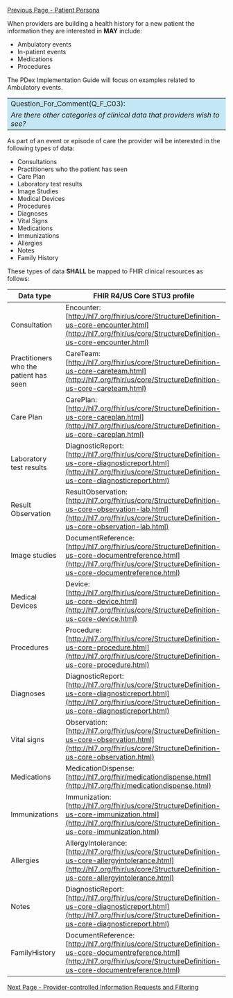 [Previous Page - Patient Persona](PatientPersona.html)


When providers are building a health history for a new patient the information they are interested in **MAY** include:

- Ambulatory events
- In-patient events
- Medications
- Procedures

The PDex Implementation Guide will focus on examples related to Ambulatory events.

<table style="background-color:rgb(195,231,244);width:100%">
	<tr><td>Question_For_Comment(Q_F_C03):</td></tr>
  <tr><td><i>
		Are there other categories of clinical data that providers wish to see?
	</i></td></tr>	
</table>

As part of an event or episode of care the provider will be interested in the following types of data:

* Consultations
* Practitioners who the patient has seen
* Care Plan 
* Laboratory test results
* Image Studies
* Medical Devices
* Procedures
* Diagnoses
* Vital Signs
* Medications
* Immunizations
* Allergies
* Notes 
* Family History

These types of data **SHALL** be mapped to FHIR clinical resources as follows:

| Data type                              | FHIR R4/US Core STU3 profile                                                                                  |
|----------------------------------------|---------------------------------------------------------------------------------------------------------------|
| Consultation                           | Encounter: [http://hl7.org/fhir/us/core/StructureDefinition-us-core-encounter.html](http://hl7.org/fhir/us/core/StructureDefinition-us-core-encounter.html) |
| Practitioners who the patient has seen | CareTeam: [http://hl7.org/fhir/us/core/StructureDefinition-us-core-careteam.html](http://hl7.org/fhir/us/core/StructureDefinition-us-core-careteam.html) |
| Care Plan                              | CarePlan: [http://hl7.org/fhir/us/core/StructureDefinition-us-core-careplan.html](http://hl7.org/fhir/us/core/StructureDefinition-us-core-careplan.html) |
| Laboratory test results                       | DiagnosticReport: [http://hl7.org/fhir/us/core/StructureDefinition-us-core-diagnosticreport.html](http://hl7.org/fhir/us/core/StructureDefinition-us-core-diagnosticreport.html) |
| Result Observation                  | ResultObservation: [http://hl7.org/fhir/us/core/StructureDefinition-us-core-observation-lab.html](http://hl7.org/fhir/us/core/StructureDefinition-us-core-observation-lab.html)  |
| Image studies                          | DocumentReference: [http://hl7.org/fhir/us/core/StructureDefinition-us-core-documentreference.html](http://hl7.org/fhir/us/core/StructureDefinition-us-core-documentreference.html) |
| Medical Devices                        | Device: [http://hl7.org/fhir/us/core/StructureDefinition-us-core-device.html](http://hl7.org/fhir/us/core/StructureDefinition-us-core-device.html) |
| Procedures                             | Procedure: [http://hl7.org/fhir/us/core/StructureDefinition-us-core-procedure.html](http://hl7.org/fhir/us/core/StructureDefinition-us-core-procedure.html) |
| Diagnoses                              | DiagnosticReport: [http://hl7.org/fhir/us/core/StructureDefinition-us-core-diagnosticreport.html](http://hl7.org/fhir/us/core/StructureDefinition-us-core-diagnosticreport.html) |
| Vital signs                            | Observation: [http://hl7.org/fhir/us/core/StructureDefinition-us-core-observation.html](http://hl7.org/fhir/us/core/StructureDefinition-us-core-observation.html) |
| Medications                            | MedicationDispense: [http://hl7.org/fhir/medicationdispense.html](http://hl7.org/fhir/medicationdispense.html) |
| Immunizations                          | Immunization: [http://hl7.org/fhir/us/core/StructureDefinition-us-core-immunization.html](http://hl7.org/fhir/us/core/StructureDefinition-us-core-immunization.html) |
| Allergies                              | AllergyIntolerance: [http://hl7.org/fhir/us/core/StructureDefinition-us-core-allergyintolerance.html](http://hl7.org/fhir/us/core/StructureDefinition-us-core-allergyintolerance.html) |
| Notes                                  | DiagnosticReport: [http://hl7.org/fhir/us/core/StructureDefinition-us-core-diagnosticreport.html](http://hl7.org/fhir/us/core/StructureDefinition-us-core-diagnosticreport.html) |
| FamilyHistory                          | DocumentReference: [http://hl7.org/fhir/us/core/StructureDefinition-us-core-documentreference.html](http://hl7.org/fhir/us/core/StructureDefinition-us-core-documentreference.html) |



[Next Page - Provider-controlled Information Requests and Filtering](Provider-controlledInformationRequestsandFiltering.html)